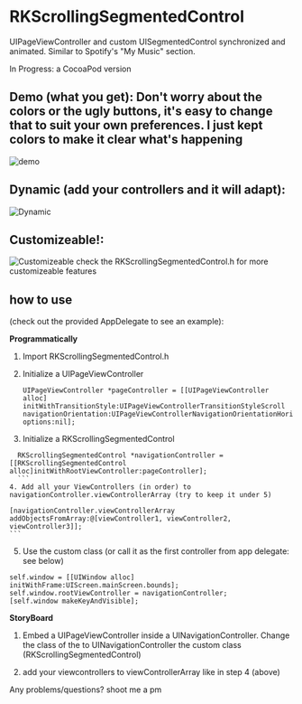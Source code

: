 RKScrollingSegmentedControl
===========================

UIPageViewController and custom UISegmentedControl synchronized and animated.  Similar to Spotify's "My Music" section.

In Progress: a CocoaPod version

## Demo (what you get): Don't worry about the colors or the ugly buttons, it's easy to change that to suit your own preferences.  I just kept colors to make it clear what's happening
![demo](http://i.imgur.com/sfjGYcr.gif)


## Dynamic (add your controllers and it will adapt):
![Dynamic](http://i.imgur.com/QeKGdqJ.gif)


## Customizeable!:
![Customizeable](http://imgur.com/QeKGdqJ,sfjGYcr,dl422EL#2)
check the RKScrollingSegmentedControl.h for more customizeable features

## how to use 
(check out the provided AppDelegate to see an example):

__Programmatically__

1. Import RKScrollingSegmentedControl.h

2. Initialize a UIPageViewController
	
	```
	UIPageViewController *pageController = [[UIPageViewController alloc] initWithTransitionStyle:UIPageViewControllerTransitionStyleScroll navigationOrientation:UIPageViewControllerNavigationOrientationHorizontal options:nil];
	```
3. Initialize a RKScrollingSegmentedControl
  ```
	RKScrollingSegmentedControl *navigationController = [[RKScrollingSegmentedControl alloc]initWithRootViewController:pageController];
	```
4. Add all your ViewControllers (in order) to navigationController.viewControllerArray (try to keep it under 5)
  ```
	[navigationController.viewControllerArray addObjectsFromArray:@[viewController1, viewController2, viewController3]];
	```
5. Use the custom class (or call it as the first controller from app delegate: see below)
  ```
  self.window = [[UIWindow alloc] initWithFrame:UIScreen.mainScreen.bounds];
  self.window.rootViewController = navigationController;
  [self.window makeKeyAndVisible];
  ```
  
__StoryBoard__
1. Embed a UIPageViewController inside a UINavigationController.  Change the class of the to UINavigationController the custom class (RKScrollingSegmentedControl)

2. add your viewcontrollers to viewControllerArray like in step 4 (above)



Any problems/questions? shoot me a pm



